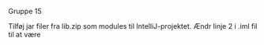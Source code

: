 Gruppe 15


Tilføj jar filer fra lib.zip som modules til IntelliJ-projektet.
Ændr linje 2 i .iml fil til at være <module type="LEJOS_TYPE" version="4">
